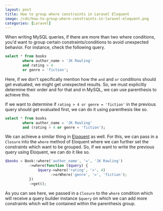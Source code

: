 ```yaml
---
layout: post
title: How to group where constraints in Laravel Eloquent
image: /cdn/how-to-group-where-constraints-in-laravel-eloquent.png
categories: [Laravel]
---
```


When writing MySQL queries, if there are more than two where conditions, you'd want to group certain constraints/conditions to avoid unexpected behavior. For instance, check the following query.

```sql
select * from books 
        where author_name = 'JK Rowling' 
        and rating > 4 
        or genre = 'fiction';
```

Here, if we don't specifically mention how the `and` and `or` conditions should get evaluated, we might get unexpected results. So, we must explicitly determine their order and for that and in MySQL, we can use parenthesis to achieve this.

If we want to determine if `rating > 4 or genre = 'fiction'` in the previous query should get evaluated first, we can do it using parenthesis like so.

```sql
select * from books 
        where author_name = 'JK Rowling' 
        and (rating > 4 or genre = 'fiction');
```

We can achieve a similar thing in [Eloquent](https://laravel.com/docs/7.x/eloquent) as well. For this, we can pass in a `Closure` into the `where` method of Eloquent where we can further set the constraints which want to be grouped. So, if we want to write the previous query using Eloquent, we can do it like so.

```php
$books = Book::where('author_name', '=', 'JK Rowling')
           ->where(function ($query) {
               $query->where('rating', '>', 4)
                     ->orWhere('genre', '=', 'fiction');
           })
           ->get();
```

As you can see here, we passed in a `Closure` to the `where` condition which will receive a query builder instance `$query` on which we can add more constraints which will be contained within the parenthesis group.